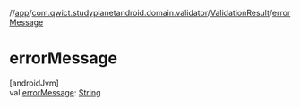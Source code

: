 //[app](../../../index.md)/[com.qwict.studyplanetandroid.domain.validator](../index.md)/[ValidationResult](index.md)/[errorMessage](error-message.md)

# errorMessage

[androidJvm]\
val [errorMessage](error-message.md): [String](https://kotlinlang.org/api/latest/jvm/stdlib/kotlin/-string/index.html)
